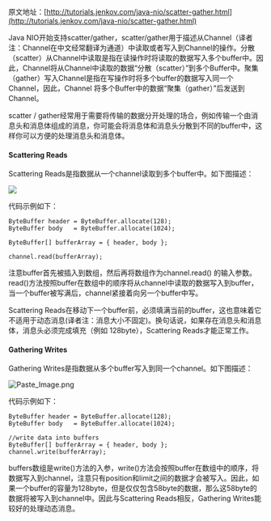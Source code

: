 原文地址：[http://tutorials.jenkov.com/java-nio/scatter-gather.html](http://tutorials.jenkov.com/java-nio/scatter-gather.html)

Java NIO开始支持scatter/gather，scatter/gather用于描述从Channel（译者注：Channel在中文经常翻译为通道）中读取或者写入到Channel的操作。分散（scatter）从Channel中读取是指在读操作时将读取的数据写入多个buffer中。因此，Channel将从Channel中读取的数据“分散（scatter）”到多个Buffer中。聚集（gather）写入Channel是指在写操作时将多个buffer的数据写入同一个Channel，因此，Channel 将多个Buffer中的数据“聚集（gather）”后发送到Channel。

scatter / gather经常用于需要将传输的数据分开处理的场合，例如传输一个由消息头和消息体组成的消息，你可能会将消息体和消息头分散到不同的buffer中，这样你可以方便的处理消息头和消息体。

#### Scattering Reads

Scattering Reads是指数据从一个channel读取到多个buffer中。如下图描述：

![](http://upload-images.jianshu.io/upload_images/2761423-e2d34de6f8225577.png?imageMogr2/auto-orient/strip%7CimageView2/2/w/1240)

代码示例如下：

```
ByteBuffer header = ByteBuffer.allocate(128);
ByteBuffer body   = ByteBuffer.allocate(1024);

ByteBuffer[] bufferArray = { header, body };

channel.read(bufferArray);
```
注意buffer首先被插入到数组，然后再将数组作为channel.read() 的输入参数。read()方法按照buffer在数组中的顺序将从channel中读取的数据写入到buffer，当一个buffer被写满后，channel紧接着向另一个buffer中写。

Scattering Reads在移动下一个buffer前，必须填满当前的buffer，这也意味着它不适用于动态消息(译者注：消息大小不固定)。换句话说，如果存在消息头和消息体，消息头必须完成填充（例如 128byte），Scattering Reads才能正常工作。

#### Gathering Writes

Gathering Writes是指数据从多个buffer写入到同一个channel。如下图描述：

![Paste_Image.png](http://upload-images.jianshu.io/upload_images/2761423-f2420d3ed17b630e.png?imageMogr2/auto-orient/strip%7CimageView2/2/w/1240)

代码示例如下：

```
ByteBuffer header = ByteBuffer.allocate(128);
ByteBuffer body   = ByteBuffer.allocate(1024);

//write data into buffers
ByteBuffer[] bufferArray = { header, body };
channel.write(bufferArray);
```

buffers数组是write()方法的入参，write()方法会按照buffer在数组中的顺序，将数据写入到channel，注意只有position和limit之间的数据才会被写入。因此，如果一个buffer的容量为128byte，但是仅仅包含58byte的数据，那么这58byte的数据将被写入到channel中。因此与Scattering Reads相反，Gathering Writes能较好的处理动态消息。
